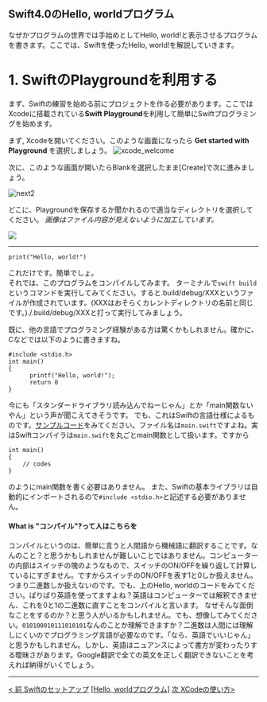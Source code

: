 Swift4.0のHello, worldプログラム
------------------------------

なぜかプログラムの世界では手始めとしてHello, world!と表示させるプログラムを書きます。ここでは、Swiftを使ったHello, world!を解説していきます。


#  1. SwiftのPlaygroundを利用する
まず、Swiftの練習を始める前にプロジェクトを作る必要があります。ここではXcodeに搭載されている**Swift Playground**を利用して簡単にSwiftプログラミングを始めます。

まず, Xcodeを開いてください。このような画面になったら **Get started with Playground** を選択しましょう。
![xcode_welcome](https://keio.box.com/shared/static/wmff9w2xad5egn8dotlik6wjasrn75mz.png)

次に、このような画面が開いたらBlankを選択したまま[Create]で次に進みましょう。

![next2](https://keio.box.com/shared/static/t3hehl0bl531hyvnbx7nz5gx14sr7evd.png)


どこに、Playgroundを保存するか聞かれるので適当なディレクトリを選択してください。
*画像はファイル内容が見えないように加工しています。*

![](https://keio.box.com/shared/static/3ofn2bfsnd4r4anj3tw29utv3ukv4jxo.png)


----

```
print("Hello, world!")
```

これだけです。簡単でしょ。  
それでは、このプログラムをコンパイルしてみます。
ターミナルで`swift build`というコマンドを実行してみてください。すると.build/debug/XXXというファイルが作成されています。(XXXはおそらくカレントディレクトリの名前と同じです。)./.build/debug/XXXと打って実行してみましょう。


既に、他の言語でプログラミング経験がある方は驚くかもしれません。確かに、Cなどでは以下のように書きますね。

```
#include <stdio.h>
int main()
{
      printf("Hello, world!");
      return 0
}
```
今にも「スタンダードライブラリ読み込んでねーじゃん」とか「main関数ないやん」という声が聞こえてきそうです。
でも、これはSwiftの言語仕様によるものです。[サンプルコード](/SampleSource/01_Hello_world/Sources/main.swift)をみてください。ファイル名は`main.swift`ですよね。実はSwiftコンパイラは`main.swift`を丸ごとmain関数として扱います。ですから

```
int main()
{
	// codes
}
```
のようにmain関数を書く必要はありません。
また、Swiftの基本ライブラリは自動的にインポートされるので`#include <stdio.h>`と記述する必要がありません。


#### What is "コンパイル"?って人はこちらを

コンパイルというのは、簡単に言うと人間語から機械語に翻訳することです。なんのこと？と思うかもしれませんが難しいことではありません。コンピューターの内部はスイッチの塊のようなもので、スイッチのON/OFFを繰り返して計算しているにすぎません。ですからスイッチのON/OFFを表す1と0しか扱えません。つまり二進数しか扱えないのです。でも、上のHello, worldのコードをみてください。ばりばり英語を使ってますよね？英語はコンピューターでは解釈できません、これを0と1の二進数に直すことをコンパイルと言います。
なぜそんな面倒なことをするのか？と思う人がいるかもしれません。でも、想像してみてください。`010100010111010101`なんのことか理解できますか？二進数は人間には理解しにくいのでプログラミング言語が必要なのです。「なら、英語でいいじゃん」と思うかもしれません。しかし、英語はニュアンスによって書方が変わったりする曖昧さがあります。Google翻訳で全ての英文を正しく翻訳できないことを考えれば納得がいくでしょう。




-------
[< 前 Swiftのセットアップ](00_SetUp.md)
[[Hello, worldプログラム]](01_helloworld.md)
[次 XCodeの使い方>](02_xcode_basics.md)

